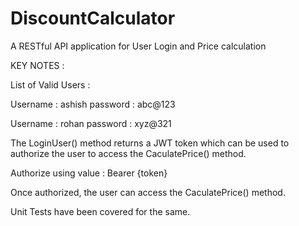 # DiscountCalculator
A RESTful API application for User Login and Price calculation

KEY NOTES :

List of Valid Users :

 Username : ashish
 password : abc@123

 Username : rohan 
 password : xyz@321

The LoginUser() method returns a JWT token which can be used to authorize the user to access the CaculatePrice() method.

Authorize using value : Bearer {token}

Once authorized, the user can access the CaculatePrice() method.

Unit Tests have been covered for the same.
